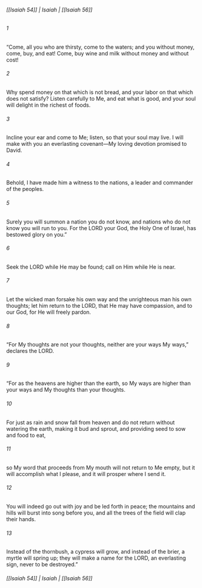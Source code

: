 ###### [[Isaiah 54]] | Isaiah | [[Isaiah 56]]

###### 1
“Come, all you who are thirsty, come to the waters; and you without money, come, buy, and eat! Come, buy wine and milk without money and without cost!
###### 2
Why spend money on that which is not bread, and your labor on that which does not satisfy? Listen carefully to Me, and eat what is good, and your soul will delight in the richest of foods.
###### 3
Incline your ear and come to Me; listen, so that your soul may live. I will make with you an everlasting covenant—My loving devotion promised to David.
###### 4
Behold, I have made him a witness to the nations, a leader and commander of the peoples.
###### 5
Surely you will summon a nation you do not know, and nations who do not know you will run to you. For the LORD your God, the Holy One of Israel, has bestowed glory on you.”
###### 6
Seek the LORD while He may be found; call on Him while He is near.
###### 7
Let the wicked man forsake his own way and the unrighteous man his own thoughts; let him return to the LORD, that He may have compassion, and to our God, for He will freely pardon.
###### 8
“For My thoughts are not your thoughts, neither are your ways My ways,” declares the LORD.
###### 9
“For as the heavens are higher than the earth, so My ways are higher than your ways and My thoughts than your thoughts.
###### 10
For just as rain and snow fall from heaven and do not return without watering the earth, making it bud and sprout, and providing seed to sow and food to eat,
###### 11
so My word that proceeds from My mouth will not return to Me empty, but it will accomplish what I please, and it will prosper where I send it.
###### 12
You will indeed go out with joy and be led forth in peace; the mountains and hills will burst into song before you, and all the trees of the field will clap their hands.
###### 13
Instead of the thornbush, a cypress will grow, and instead of the brier, a myrtle will spring up; they will make a name for the LORD, an everlasting sign, never to be destroyed.”

###### [[Isaiah 54]] | Isaiah | [[Isaiah 56]]
